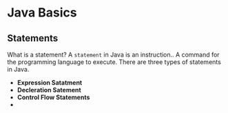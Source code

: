 # Java Basics



## Statements
What is a statement? A `statement` in Java is an instruction.. A command for the programming language to execute. There are three types of statements in Java.

* **Expression Satatment**
* **Decleration Satement**
* **Control Flow Statements**
* 
    
